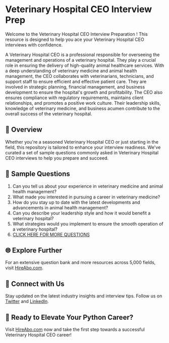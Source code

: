 # Veterinary Hospital CEO Interview Prep

Welcome to the Veterinary Hospital CEO Interview Preparation ! This resource is designed to help you ace your Veterinary Hospital CEO interviews with confidence.

A Veterinary Hospital CEO is a professional responsible for overseeing the management and operations of a veterinary hospital. They play a crucial role in ensuring the delivery of high-quality animal healthcare services. With a deep understanding of veterinary medicine and animal health management, the CEO collaborates with veterinarians, technicians, and support staff to ensure efficient and effective patient care. They are involved in strategic planning, financial management, and business development to ensure the hospital's growth and profitability. The CEO also ensures compliance with regulatory requirements, maintains client relationships, and promotes a positive work culture. Their leadership skills, knowledge of veterinary medicine, and business acumen contribute to the overall success of the veterinary hospital.

## 🚀 Overview

Whether you're a seasoned Veterinary Hospital CEO or just starting in the field, this repository is tailored to enhance your interview readiness. We've curated a set of sample questions commonly asked in Veterinary Hospital CEO interviews to help you prepare and succeed.

## 📝 Sample Questions

1. Can you tell us about your experience in veterinary medicine and animal health management?
2. What made you interested in pursuing a career in veterinary medicine?
3. How do you stay up to date with the latest developments and advancements in animal health management?
4. Can you describe your leadership style and how it would benefit a veterinary hospital?
5. What strategies would you implement to ensure the smooth operation of a veterinary hospital?
6. [CLICK HERE FOR MORE QUESTIONS](https://hireabo.com/job/24_3_11/Veterinary%20Hospital%20CEO)

## 🌐 Explore Further

For an extensive question bank and more resources across 5,000 fields, visit [HireAbo.com](https://www.hireabo.com).

## 📱 Connect with Us

Stay updated on the latest industry insights and interview tips. Follow us on [Twitter](https://twitter.com/hireabo) and [LinkedIn](https://www.linkedin.com/in/hire-abo-3609972a8/).

## 🚀 Ready to Elevate Your Python Career?

Visit [HireAbo.com](https://www.hireabo.com) now and take the first step towards a successful Veterinary Hospital CEO career!